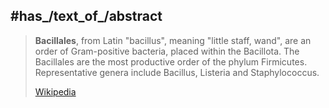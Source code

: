 
## #has_/text_of_/abstract 

> **Bacillales**, from Latin "bacillus", meaning "little staff, wand", are an order of Gram-positive bacteria, placed within the Bacillota.  The Bacillales are the most productive order of the phylum Firmicutes. Representative genera include Bacillus, Listeria and Staphylococcus.
>
> [Wikipedia](https://en.wikipedia.org/wiki/Bacillales) 

